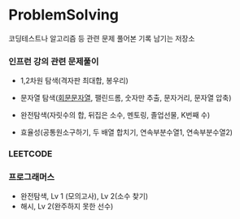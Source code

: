 # ProblemSolving

코딩테스트나 알고리즘 등 관련 문제 풀어본 기록 남기는 저장소

### 인프런 강의 관련 문제풀이

- 1,2차원 탐색(격자판 최대합, 봉우리)

- 문자열 탐색([회문문자열](https://github.com/majih93/ProblemSolving/blob/main/%EC%9D%B8%ED%94%84%EB%9F%B0%20%EA%B0%95%EC%9D%98/%EB%AC%B8%EC%9E%90%EC%97%B4%20%ED%83%90%EC%83%89/%ED%9A%8C%EB%AC%B8%EB%AC%B8%EC%9E%90%EC%97%B41.html), 팰린드롬, 숫자만 추출, 문자거리, 문자열 압축)

- 완전탐색(자릿수의 합, 뒤집은 소수, 멘토링, 졸업선물, K번째 수)

- 효율성(공통원소구하기, 두 배열 합치기, 연속부분수열1, 연속부분수열2)

### LEETCODE

### 프로그래머스

- 완전탐색, Lv 1 (모의고사), Lv 2(소수 찾기)
- 해시, Lv 2(완주하지 못한 선수)
